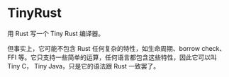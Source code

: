 # TinyRust

用 Rust 写一个 Tiny Rust 编译器。

但事实上，它可能不包含 Rust 任何复杂的特性，如生命周期、borrow check、FFI 等。它只支持一些简单的运算，任何语言都包含这些特性，因此它可以叫 Tiny C， Tiny Java，只是它的语法跟 Rust 一致罢了。
